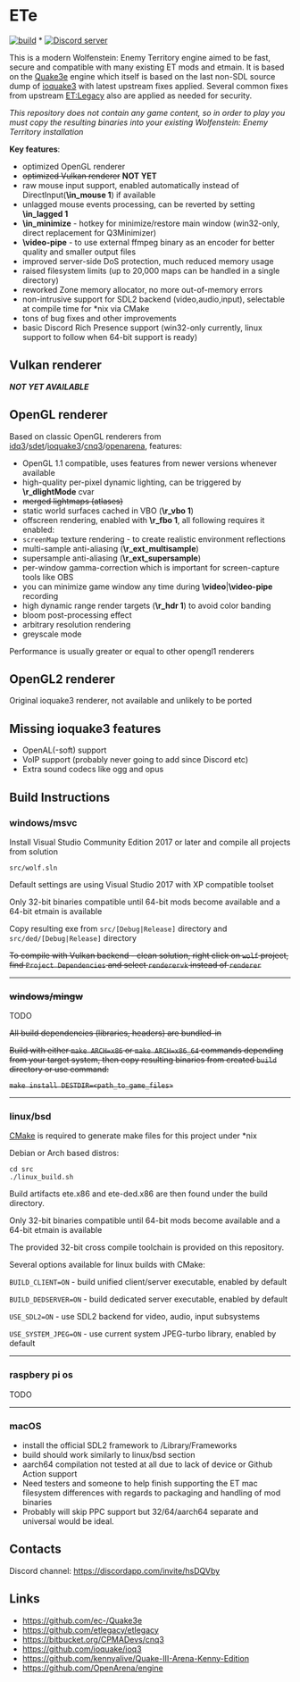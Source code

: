 # ETe

[![build](https://github.com/etfdevs/ETe/actions/workflows/ci.yml/badge.svg)](https://github.com/etfdevs/ETe/actions/workflows/ci.yml) * <a href="https://discord.com/channels/253600486219972608/401475882897899523"><img src="https://img.shields.io/discord/253600486219972608?color=7289da&logo=discord&logoColor=white" alt="Discord server" /></a>

This is a modern Wolfenstein: Enemy Territory engine aimed to be fast, secure and compatible with many existing ET mods and etmain.
It is based on the [Quake3e](https://github.com/ec-/Quake3e) engine which itself is based on the last non-SDL source dump of [ioquake3](https://github.com/ioquake/ioq3) with latest upstream fixes applied. Several common fixes from upstream [ET:Legacy](https://github.com/etlegacy/etlegacy) also are applied as needed for security.

*This repository does not contain any game content, so in order to play you must copy the resulting binaries into your existing Wolfenstein: Enemy Territory installation*

**Key features**:

* optimized OpenGL renderer
* ~~optimized Vulkan renderer~~ **NOT YET**
* raw mouse input support, enabled automatically instead of DirectInput(**\in_mouse 1**) if available
* unlagged mouse events processing, can be reverted by setting **\in_lagged 1**
* **\in_minimize** - hotkey for minimize/restore main window (win32-only, direct replacement for Q3Minimizer)
* **\video-pipe** - to use external ffmpeg binary as an encoder for better quality and smaller output files
* improved server-side DoS protection, much reduced memory usage
* raised filesystem limits (up to 20,000 maps can be handled in a single directory)
* reworked Zone memory allocator, no more out-of-memory errors
* non-intrusive support for SDL2 backend (video,audio,input), selectable at compile time for *nix via CMake
* tons of bug fixes and other improvements
* basic Discord Rich Presence support (win32-only currently, linux support to follow when 64-bit support is ready)

## Vulkan renderer

***NOT YET AVAILABLE***

## OpenGL renderer

Based on classic OpenGL renderers from [idq3](https://github.com/id-Software/Quake-III-Arena)/[sdet](https://github.com/id-Software/Enemy-Territory)/[ioquake3](https://github.com/ioquake/ioq3)/[cnq3](https://bitbucket.org/CPMADevs/cnq3)/[openarena](https://github.com/OpenArena/engine), features:

* OpenGL 1.1 compatible, uses features from newer versions whenever available
* high-quality per-pixel dynamic lighting, can be triggered by **\r_dlightMode** cvar
* ~~merged lightmaps (atlases)~~
* static world surfaces cached in VBO (**\r_vbo 1**)
* offscreen rendering, enabled with **\r_fbo 1**, all following requires it enabled:
* `screenMap` texture rendering - to create realistic environment reflections
* multi-sample anti-aliasing (**\r_ext_multisample**)
* supersample anti-aliasing (**\r_ext_supersample**)
* per-window gamma-correction which is important for screen-capture tools like OBS
* you can minimize game window any time during **\video**|**\video-pipe** recording
* high dynamic range render targets (**\r_hdr 1**) to avoid color banding
* bloom post-processing effect
* arbitrary resolution rendering
* greyscale mode

Performance is usually greater or equal to other opengl1 renderers

## OpenGL2 renderer

Original ioquake3 renderer, not available and unlikely to be ported

## Missing ioquake3 features

* OpenAL(-soft) support
* VoIP support (probably never going to add since Discord etc)
* Extra sound codecs like ogg and opus

## Build Instructions

### windows/msvc

Install Visual Studio Community Edition 2017 or later and compile all projects from solution

`src/wolf.sln`

Default settings are using Visual Studio 2017 with XP compatible toolset

Only 32-bit binaries compatible until 64-bit mods become available and a 64-bit etmain is available

Copy resulting exe from `src/[Debug|Release]` directory and `src/ded/[Debug|Release]` directory

~~To compile with Vulkan backend - clean solution, right click on `wolf` project, find `Project Dependencies` and select `renderervk` instead of `renderer`~~

---

### ~~windows/mingw~~

TODO

~~All build dependencies (libraries, headers) are bundled-in~~

~~Build with either `make ARCH=x86` or `make ARCH=x86_64` commands depending from your target system, then copy resulting binaries from created `build` directory or use command:~~

~~`make install DESTDIR=<path_to_game_files>`~~

---

### linux/bsd

[CMake](https://cmake.org/download/) is required to generate make files for this project under *nix

Debian or Arch based distros:
```
cd src
./linux_build.sh
```

Build artifacts ete.x86 and ete-ded.x86 are then found under the build directory.

Only 32-bit binaries compatible until 64-bit mods become available and a 64-bit etmain is available

The provided 32-bit cross compile toolchain is provided on this repository.

Several options available for linux builds with CMake:

`BUILD_CLIENT=ON` - build unified client/server executable, enabled by default

`BUILD_DEDSERVER=ON` - build dedicated server executable, enabled by default

`USE_SDL2=ON` - use SDL2 backend for video, audio, input subsystems

`USE_SYSTEM_JPEG=ON` - use current system JPEG-turbo library, enabled by default

---

### raspbery pi os

TODO

---

### macOS

* install the official SDL2 framework to /Library/Frameworks
* build should work similarly to linux/bsd section
* aarch64 compilation not tested at all due to lack of device or Github Action support
* Need testers and someone to help finish supporting the ET mac filesystem differences with regards to packaging and handling of mod binaries
* Probably will skip PPC support but 32/64/aarch64 separate and universal would be ideal.

## Contacts

Discord channel: https://discordapp.com/invite/hsDQVby

## Links

* https://github.com/ec-/Quake3e
* https://github.com/etlegacy/etlegacy
* https://bitbucket.org/CPMADevs/cnq3
* https://github.com/ioquake/ioq3
* https://github.com/kennyalive/Quake-III-Arena-Kenny-Edition
* https://github.com/OpenArena/engine
